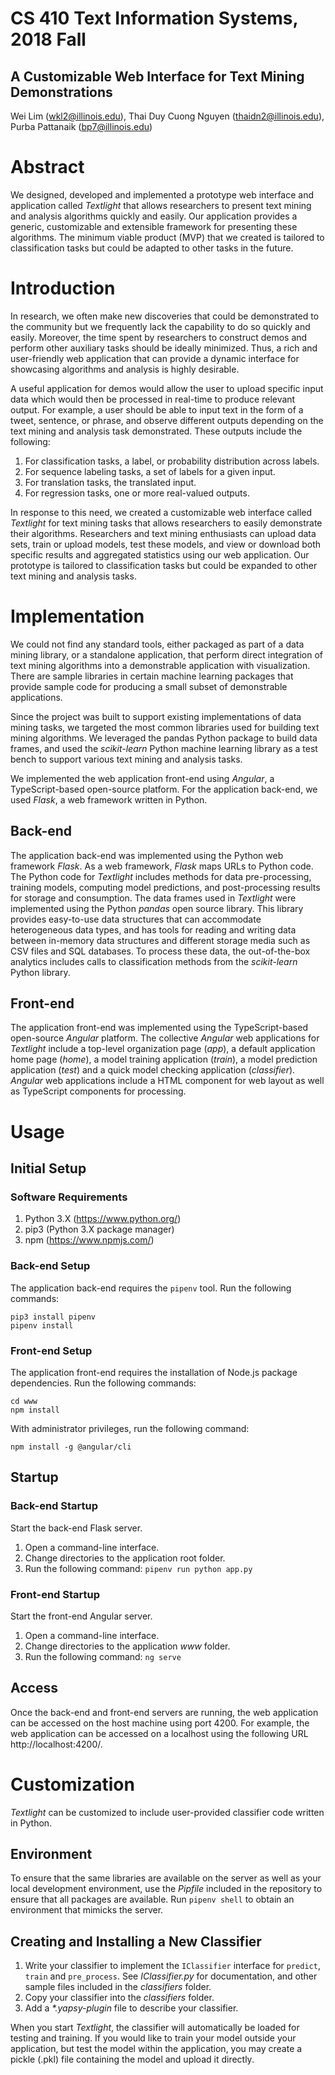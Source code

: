 # CS 410 Text Information Systems, 2018 Fall

## A Customizable Web Interface for Text Mining Demonstrations

Wei Lim (wkl2@illinois.edu),
Thai Duy Cuong Nguyen (thaidn2@illinois.edu),
Purba Pattanaik (bp7@illinois.edu)

# Abstract

We designed, developed and implemented a prototype web interface and application called *Textlight* that allows researchers to present text mining and analysis algorithms quickly and easily. Our application provides a generic, customizable and extensible framework for presenting these algorithms. The minimum viable product (MVP) that we created is tailored to classification tasks but could be adapted to other tasks in the future.

# Introduction

In research, we often make new discoveries that could be demonstrated to the community but we frequently lack the capability to do so quickly and easily. Moreover, the time spent by researchers to construct demos and perform other auxiliary tasks should be ideally minimized. Thus, a rich and user-friendly web application that can provide a dynamic interface for showcasing algorithms and analysis is highly desirable.

A useful application for demos would allow the user to upload specific input data which would then be processed in real-time to produce relevant output. For example, a user should be able to input text in the form of a tweet, sentence, or phrase, and observe different outputs depending on the text mining and analysis task demonstrated. These outputs include the following:

1. For classification tasks, a label, or probability distribution across labels.
2. For sequence labeling tasks, a set of labels for a given input.
3. For translation tasks, the translated input.
4. For regression tasks, one or more real-valued outputs.

In response to this need, we created a customizable web interface called *Textlight* for text mining tasks that allows researchers to easily demonstrate their algorithms. Researchers and text mining enthusiasts can upload data sets, train or upload models, test these models, and view or download both specific results and aggregated statistics using our web application. Our prototype is tailored to classification tasks but could be expanded to other text mining and analysis tasks.

# Implementation
We could not find any standard tools, either packaged as part of a data mining library, or a standalone application, that perform direct integration of text mining algorithms into a demonstrable application with visualization. There are sample libraries in certain machine learning packages that provide sample code for producing a small subset of demonstrable applications.

Since the project was built to support existing implementations of data mining tasks, we targeted the most common libraries used for building text mining algorithms. We leveraged the pandas Python package to build data frames, and used the *scikit-learn* Python machine learning library as a test bench to support various text mining and analysis tasks.

We implemented the web application front-end using *Angular*, a TypeScript-based open-source platform. For the application back-end, we used *Flask*, a web framework written in Python.

## Back-end

The application back-end was implemented using the Python web framework *Flask*. As a web framework, *Flask* maps URLs to Python code. The Python code for *Textlight* includes methods for data pre-processing, training models, computing model predictions, and post-processing results for storage and consumption. The data frames used in *Textlight* were implemented using the Python *pandas* open source library. This library provides easy-to-use data structures that can accommodate heterogeneous data types, and has tools for reading and writing data between in-memory data structures and different storage media such as CSV files and SQL databases. To process these data, the out-of-the-box analytics includes calls to classification methods from the *scikit-learn* Python library. 

## Front-end

The application front-end was implemented using the TypeScript-based open-source *Angular* platform. The collective *Angular* web applications for *Textlight* include a top-level organization page (*app*), a default application home page (*home*), a model training application (*train*), a model prediction application (*test*) and a quick model checking application (*classifier*). *Angular* web applications include a HTML component for web layout as well as TypeScript components for processing.

# Usage

## Initial Setup

### Software Requirements

1. Python 3.X (https://www.python.org/)
2. pip3 (Python 3.X package manager)
3. npm (https://www.npmjs.com/)

### Back-end Setup

The application back-end requires the `pipenv` tool.
Run the following commands:

```
pip3 install pipenv
pipenv install
```

### Front-end Setup

The application front-end requires the installation of Node.js package dependencies.
Run the following commands:

```
cd www
npm install
```

With administrator privileges, run the following command:

```
npm install -g @angular/cli
```

## Startup

### Back-end Startup

Start the back-end Flask server.

1. Open a command-line interface.
2. Change directories to the application root folder.
3. Run the following command: `pipenv run python app.py`

### Front-end Startup

Start the front-end Angular server.

1. Open a command-line interface.
2. Change directories to the application *www* folder.
3. Run the following command: `ng serve`

## Access

Once the back-end and front-end servers are running, the web application can be accessed on the host machine using port 4200. For example, the web application can be accessed on a localhost using the following URL http://localhost:4200/.


# Customization

*Textlight* can be customized to include user-provided classifier code written in Python.

## Environment

To ensure that the same libraries are available on the server as well as your local development environment, use the *Pipfile* included in the repository to ensure that all packages are available. Run `pipenv shell` to obtain an environment that mimicks the server.

## Creating and Installing a New Classifier

1. Write your classifier to implement the `IClassifier` interface for `predict`, `train` and `pre_process`. See *IClassifier.py* for documentation, and other sample files included in the *classifiers* folder.
2. Copy your classifier into the *classifiers* folder.
3. Add a *\*.yapsy-plugin* file to describe your classifier.

When you start *Textlight*, the classifier will automatically be loaded for testing and training. If you would like to train your model outside your application, but test the model within the application, you may create a pickle (.pkl) file containing the model and upload it directly.
